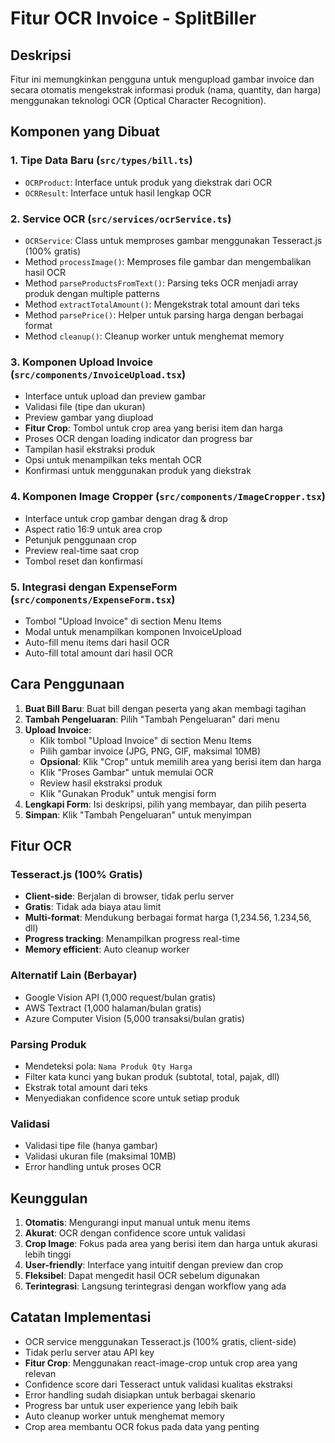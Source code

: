 # Fitur OCR Invoice - SplitBiller

## Deskripsi
Fitur ini memungkinkan pengguna untuk mengupload gambar invoice dan secara otomatis mengekstrak informasi produk (nama, quantity, dan harga) menggunakan teknologi OCR (Optical Character Recognition).

## Komponen yang Dibuat

### 1. Tipe Data Baru (`src/types/bill.ts`)
- `OCRProduct`: Interface untuk produk yang diekstrak dari OCR
- `OCRResult`: Interface untuk hasil lengkap OCR

### 2. Service OCR (`src/services/ocrService.ts`)
- `OCRService`: Class untuk memproses gambar menggunakan Tesseract.js (100% gratis)
- Method `processImage()`: Memproses file gambar dan mengembalikan hasil OCR
- Method `parseProductsFromText()`: Parsing teks OCR menjadi array produk dengan multiple patterns
- Method `extractTotalAmount()`: Mengekstrak total amount dari teks
- Method `parsePrice()`: Helper untuk parsing harga dengan berbagai format
- Method `cleanup()`: Cleanup worker untuk menghemat memory

### 3. Komponen Upload Invoice (`src/components/InvoiceUpload.tsx`)
- Interface untuk upload dan preview gambar
- Validasi file (tipe dan ukuran)
- Preview gambar yang diupload
- **Fitur Crop**: Tombol untuk crop area yang berisi item dan harga
- Proses OCR dengan loading indicator dan progress bar
- Tampilan hasil ekstraksi produk
- Opsi untuk menampilkan teks mentah OCR
- Konfirmasi untuk menggunakan produk yang diekstrak

### 4. Komponen Image Cropper (`src/components/ImageCropper.tsx`)
- Interface untuk crop gambar dengan drag & drop
- Aspect ratio 16:9 untuk area crop
- Petunjuk penggunaan crop
- Preview real-time saat crop
- Tombol reset dan konfirmasi

### 5. Integrasi dengan ExpenseForm (`src/components/ExpenseForm.tsx`)
- Tombol "Upload Invoice" di section Menu Items
- Modal untuk menampilkan komponen InvoiceUpload
- Auto-fill menu items dari hasil OCR
- Auto-fill total amount dari hasil OCR

## Cara Penggunaan

1. **Buat Bill Baru**: Buat bill dengan peserta yang akan membagi tagihan
2. **Tambah Pengeluaran**: Pilih "Tambah Pengeluaran" dari menu
3. **Upload Invoice**: 
   - Klik tombol "Upload Invoice" di section Menu Items
   - Pilih gambar invoice (JPG, PNG, GIF, maksimal 10MB)
   - **Opsional**: Klik "Crop" untuk memilih area yang berisi item dan harga
   - Klik "Proses Gambar" untuk memulai OCR
   - Review hasil ekstraksi produk
   - Klik "Gunakan Produk" untuk mengisi form
4. **Lengkapi Form**: Isi deskripsi, pilih yang membayar, dan pilih peserta
5. **Simpan**: Klik "Tambah Pengeluaran" untuk menyimpan

## Fitur OCR

### Tesseract.js (100% Gratis)
- **Client-side**: Berjalan di browser, tidak perlu server
- **Gratis**: Tidak ada biaya atau limit
- **Multi-format**: Mendukung berbagai format harga (1,234.56, 1.234,56, dll)
- **Progress tracking**: Menampilkan progress real-time
- **Memory efficient**: Auto cleanup worker

### Alternatif Lain (Berbayar)
- Google Vision API (1,000 request/bulan gratis)
- AWS Textract (1,000 halaman/bulan gratis)
- Azure Computer Vision (5,000 transaksi/bulan gratis)

### Parsing Produk
- Mendeteksi pola: `Nama Produk Qty Harga`
- Filter kata kunci yang bukan produk (subtotal, total, pajak, dll)
- Ekstrak total amount dari teks
- Menyediakan confidence score untuk setiap produk

### Validasi
- Validasi tipe file (hanya gambar)
- Validasi ukuran file (maksimal 10MB)
- Error handling untuk proses OCR

## Keunggulan

1. **Otomatis**: Mengurangi input manual untuk menu items
2. **Akurat**: OCR dengan confidence score untuk validasi
3. **Crop Image**: Fokus pada area yang berisi item dan harga untuk akurasi lebih tinggi
4. **User-friendly**: Interface yang intuitif dengan preview dan crop
5. **Fleksibel**: Dapat mengedit hasil OCR sebelum digunakan
6. **Terintegrasi**: Langsung terintegrasi dengan workflow yang ada

## Catatan Implementasi

- OCR service menggunakan Tesseract.js (100% gratis, client-side)
- Tidak perlu server atau API key
- **Fitur Crop**: Menggunakan react-image-crop untuk crop area yang relevan
- Confidence score dari Tesseract untuk validasi kualitas ekstraksi
- Error handling sudah disiapkan untuk berbagai skenario
- Progress bar untuk user experience yang lebih baik
- Auto cleanup worker untuk menghemat memory
- Crop area membantu OCR fokus pada data yang penting
